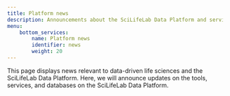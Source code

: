 ```yaml
---
title: Platform news
description: Announcements about the SciLifeLab Data Platform and services hosted on the Platform.
menu:
    bottom_services:
        name: Platform news
        identifier: news
        weight: 20
---
```


This page displays news relevant to data-driven life sciences and the SciLifeLab Data Platform. Here, we will announce updates on the tools, services, and databases on the SciLifeLab Data Platform.
